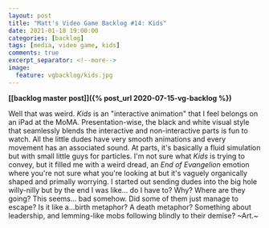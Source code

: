 ```yaml
---
layout: post
title: "Matt's Video Game Backlog #14: Kids"
date: 2021-01-18 19:00:00
categories: [backlog]
tags: [media, video game, kids]
comments: true
excerpt_separator: <!--more-->
image:
  feature: vgbacklog/kids.jpg
---
```


**[[backlog master post]]({% post_url 2020-07-15-vg-backlog %})**

Well that was weird. _Kids_ is an "interactive animation" that I feel belongs on an iPad at the MoMA. Presentation-wise, the black and white visual style that seamlessly blends the interactive and non-interactive parts is fun to watch. All the little dudes have very smooth animations and every movement has an associated sound. At parts, it's basically a fluid simulation but with small little guys for particles. I'm not sure what _Kids_ is trying to convey, but it filled me with a weird dread, an _End of Evangelion_ emotion where you're not sure what you're looking at but it's vaguely organically shaped and primally worrying. I started out sending dudes into the big hole willy-nilly but by the end I was like... do I have to? Why? Where are they going? This seems... bad somehow. Did some of them just manage to escape? Is it like a...birth metaphor? A death metaphor? Something about leadership, and lemming-like mobs following blindly to their demise? \~Art.\~